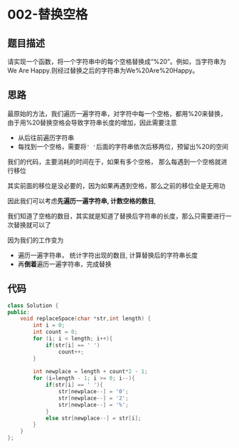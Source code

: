 # 002-替换空格



## 题目描述

请实现一个函数，将一个字符串中的每个空格替换成“%20”。例如，当字符串为We Are Happy.则经过替换之后的字符串为We%20Are%20Happy。



## 思路

最原始的方法，我们遍历一遍字符串，对字符中每一个空格，都用%20来替换， 由于用%20替换空格会导致字符串长度的增加，因此需要注意

- 从后往前遍历字符串
- 每找到一个空格，需要将`' '`后面的字符串依次后移两位，预留出%20的空间

我们的代码，主要消耗的时间在于，如果有多个空格， 那么每遇到一个空格就进行移位

其实前面的移位是没必要的，因为如果再遇到空格，那么之前的移位全是无用功

因此我们可以考虑**先遍历一遍字符串, 计数空格的数目**,

我们知道了空格的数目，其实就是知道了替换后字符串的长度，那么只需要进行一次替换就可以了

因为我们的工作变为

- 遍历一遍字符串， 统计字符出现的数目, 计算替换后的字符串长度
- 再**倒着**遍历一遍字符串，完成替换



## 代码

```c++
class Solution {
public:
	void replaceSpace(char *str,int length) {
        int i = 0;
        int count = 0;
        for (i; i < length; i++){
            if(str[i] == ' ')
                count++;
        }
        
        int newplace = length + count*2 - 1;
        for (i=length - 1; i >= 0; i--){
            if(str[i] == ' '){
                str[newplace--] = '0';
                str[newplace--] = '2';
                str[newplace--] = '%';
            }
            else str[newplace--] = str[i];
        }
	}
};
```

